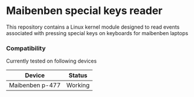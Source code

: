 # Maibenben special keys reader
This repository contains a Linux kernel module designed to read events associated with pressing special keys on keyboards for maibenben laptops

### Compatibility

Currently tested on following devices

|      Device     |  Status |
| --------------- | ------- |
| Maibenben p-477 | Working |